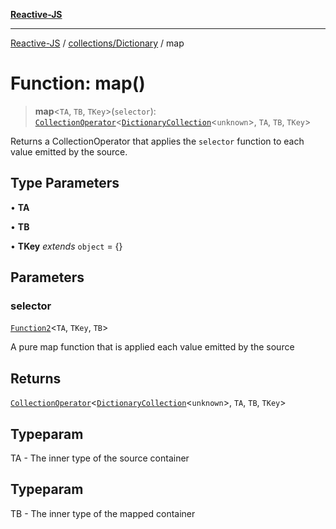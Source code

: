 [**Reactive-JS**](../../../README.md)

***

[Reactive-JS](../../../README.md) / [collections/Dictionary](../README.md) / map

# Function: map()

> **map**\<`TA`, `TB`, `TKey`\>(`selector`): [`CollectionOperator`](../../type-aliases/CollectionOperator.md)\<[`DictionaryCollection`](../interfaces/DictionaryCollection.md)\<`unknown`\>, `TA`, `TB`, `TKey`\>

Returns a CollectionOperator that applies the `selector` function to each
value emitted by the source.

## Type Parameters

• **TA**

• **TB**

• **TKey** *extends* `object` = \{\}

## Parameters

### selector

[`Function2`](../../../functions/type-aliases/Function2.md)\<`TA`, `TKey`, `TB`\>

A pure map function that is applied each value emitted by the source

## Returns

[`CollectionOperator`](../../type-aliases/CollectionOperator.md)\<[`DictionaryCollection`](../interfaces/DictionaryCollection.md)\<`unknown`\>, `TA`, `TB`, `TKey`\>

## Typeparam

TA - The inner type of the source container

## Typeparam

TB - The inner type of the mapped container
